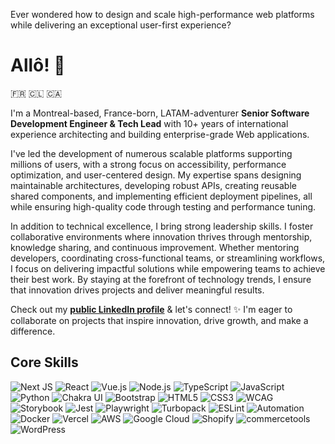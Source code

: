 Ever wondered how to design and scale high-performance web platforms while delivering an exceptional user-first experience?

# Allô! 👋

🇫🇷 🇨🇱 🇨🇦

I'm a Montreal-based, France-born, LATAM-adventurer **Senior Software Development Engineer & Tech Lead** with 10+ years of international experience architecting and building enterprise-grade Web applications.

I've led the development of numerous scalable platforms supporting millions of users, with a strong focus on accessibility, performance optimization, and user-centered design. My expertise spans designing maintainable architectures, developing robust APIs, creating reusable shared components, and implementing efficient deployment pipelines, all while ensuring high-quality code through testing and performance tuning.

In addition to technical excellence, I bring strong leadership skills. I foster collaborative environments where innovation thrives through mentorship, knowledge sharing, and continuous improvement. Whether mentoring developers, coordinating cross-functional teams, or streamlining workflows, I focus on delivering impactful solutions while empowering teams to achieve their best work. By staying at the forefront of technology trends, I ensure that innovation drives projects and deliver meaningful results.

Check out my **[public LinkedIn profile](https://linkedin.com/in/jonathanlinat)** & let's connect! ✨ I'm eager to collaborate on projects that inspire innovation, drive growth, and make a difference.

## Core Skills

![Next JS](https://img.shields.io/badge/Next-black?style=for-the-badge&logo=next.js&logoColor=white) ![React](https://img.shields.io/badge/react-%2320232a.svg?style=for-the-badge&logo=react&logoColor=%2361DAFB) ![Vue.js](https://img.shields.io/badge/vuejs-%2335495e.svg?style=for-the-badge&logo=vuedotjs&logoColor=%234FC08D) ![Node.js](https://img.shields.io/badge/node.js-6DA55F?style=for-the-badge&logo=node.js&logoColor=white) ![TypeScript](https://img.shields.io/badge/typescript-%23007ACC.svg?style=for-the-badge&logo=typescript&logoColor=white) ![JavaScript](https://img.shields.io/badge/javascript-%23323330.svg?style=for-the-badge&logo=javascript&logoColor=%23F7DF1E) ![Python](https://img.shields.io/badge/python-3670A0?style=for-the-badge&logo=python&logoColor=ffdd54) ![Chakra UI](https://img.shields.io/badge/chakra-%234ED1C5.svg?style=for-the-badge&logo=chakraui&logoColor=white) ![Bootstrap](https://img.shields.io/badge/bootstrap-%238511FA.svg?style=for-the-badge&logo=bootstrap&logoColor=white) ![HTML5](https://img.shields.io/badge/html5-%23E34F26.svg?style=for-the-badge&logo=html5&logoColor=white) ![CSS3](https://img.shields.io/badge/css3-%231572B6.svg?style=for-the-badge&logo=css3&logoColor=white) ![WCAG](https://img.shields.io/badge/WCAG-%23015A69.svg?style=for-the-badge&logo=WCAG&logoColor=white) ![Storybook](https://img.shields.io/badge/-Storybook-FF4785?style=for-the-badge&logo=storybook&logoColor=white) ![Jest](https://img.shields.io/badge/-jest-%23C21325?style=for-the-badge&logo=jest&logoColor=white) ![Playwright](https://img.shields.io/badge/-playwright-%232EAD33?style=for-the-badge&logo=playwright&logoColor=white) ![Turbopack](https://img.shields.io/badge/Turbopack-black?style=for-the-badge&logo=turborepo&logoColor=white) ![ESLint](https://img.shields.io/badge/ESLint-4B3263?style=for-the-badge&logo=eslint&logoColor=white) ![Automation](https://img.shields.io/badge/Automation-%2345B8AC.svg?style=for-the-badge&logo=automation&logoColor=white) ![Docker](https://img.shields.io/badge/docker-%230db7ed.svg?style=for-the-badge&logo=docker&logoColor=white) ![Vercel](https://img.shields.io/badge/vercel-%23000000.svg?style=for-the-badge&logo=vercel&logoColor=white) ![AWS](https://img.shields.io/badge/AWS-%23FF9900.svg?style=for-the-badge&logo=amazon-aws&logoColor=white) ![Google Cloud](https://img.shields.io/badge/GoogleCloud-%234285F4.svg?style=for-the-badge&logo=google-cloud&logoColor=white) ![Shopify](https://img.shields.io/badge/shopify-%237AB55C.svg?style=for-the-badge&logo=shopify&logoColor=white) ![commercetools](https://img.shields.io/badge/commercetools-%2300B2FF.svg?style=for-the-badge&logo=commercetools&logoColor=white) ![WordPress](https://img.shields.io/badge/WordPress-%23117AC9.svg?style=for-the-badge&logo=WordPress&logoColor=white)
